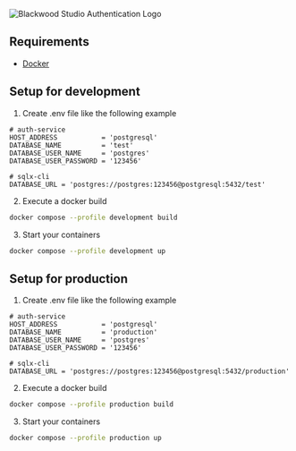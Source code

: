 ![Blackwood Studio Authentication Logo](https://github.com/blackwood-studio/auth-service/assets/74761380/824dd5ce-011a-427f-adcc-e8c35616d52a)

## Requirements

- [Docker](https://www.docker.com/get-started/)

## Setup for development

1. Create .env file like the following example
``` env
# auth-service
HOST_ADDRESS           = 'postgresql'
DATABASE_NAME          = 'test'
DATABASE_USER_NAME     = 'postgres'
DATABASE_USER_PASSWORD = '123456'

# sqlx-cli
DATABASE_URL = 'postgres://postgres:123456@postgresql:5432/test'
```

2. Execute a docker build

``` bash
docker compose --profile development build
```

3. Start your containers

``` bash
docker compose --profile development up
```

## Setup for production

1. Create .env file like the following example
``` env
# auth-service
HOST_ADDRESS           = 'postgresql'
DATABASE_NAME          = 'production'
DATABASE_USER_NAME     = 'postgres'
DATABASE_USER_PASSWORD = '123456'

# sqlx-cli
DATABASE_URL = 'postgres://postgres:123456@postgresql:5432/production'
```

2. Execute a docker build

``` bash
docker compose --profile production build
```

3. Start your containers

``` bash
docker compose --profile production up
```
